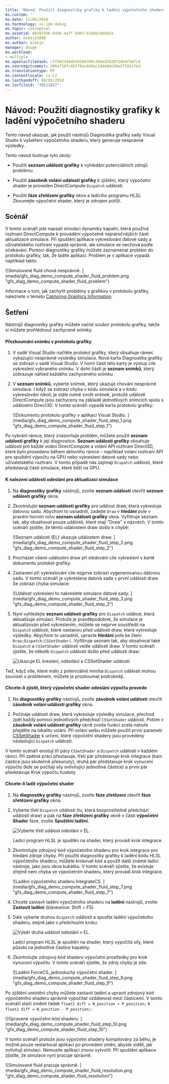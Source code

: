 ```yaml
---
title: 'Návod: Použití diagnostiky grafiky k ladění výpočetního shaderu | Dokumentace Microsoftu'
ms.custom: ''
ms.date: 11/04/2016
ms.technology: vs-ide-debug
ms.topic: conceptual
ms.assetid: 69287456-644b-4aff-bd03-b1bbb2abb82a
author: mikejo5000
ms.author: mikejo
manager: douge
ms.workload:
- multiple
ms.openlocfilehash: cff502344db59586709c350ad282871db9f587c8
ms.sourcegitcommit: 206e738fc45ff8ec4ddac2dd484e5be37192cfbd
ms.translationtype: MT
ms.contentlocale: cs-CZ
ms.lasthandoff: 08/03/2018
ms.locfileid: "39511837"
---
```

# <a name="walkthrough-using-graphics-diagnostics-to-debug-a-compute-shader"></a>Návod: Použití diagnostiky grafiky k ladění výpočetního shaderu
Tento návod ukazuje, jak použít nástrojů Diagnostika grafiky sady Visual Studio k vyšetření výpočetního shaderu, který generuje nesprávné výsledky.  
  
 Tento návod ilustruje tyto úkoly:  
  
-   Použití **seznam událostí grafiky** k vyhledání potenciálních zdrojů problému.  
  
-   Použití **zásobník volání událostí grafiky** k zjištění, který výpočetní shader je proveden DirectCompute `Dispatch` událostí.  
  
-   Použití **fáze zřetězení grafiky** okno a ladicího programu HLSL Zkoumejte výpočetní shader, který je zdrojem potíží.  
  
## <a name="scenario"></a>Scénář  
 V tomto scénáři jste napsali simulaci dynamiky kapalin, která používá rozhraní DirectCompute k provádění výpočetně nejnáročnějších částí aktualizace simulace. Při spuštění aplikace vykreslování datové sady a uživatelského rozhraní vypadá správně, ale simulace se nechová podle očekávání. Pomocí diagnostiky grafiky můžete zaznamenat problém do protokolu grafiky, tak, že ladíte aplikaci. Problém je v aplikace vypadá například takto:  
  
 ![Simulované fluid chová nesprávně. ] (media/gfx_diag_demo_compute_shader_fluid_problem.png "gfx_diag_demo_compute_shader_fluid_problem")  
  
 Informace o tom, jak zachytit problémy s grafikou v protokolu grafiky, naleznete v tématu [Capturing Graphics Information](capturing-graphics-information.md).  
  
## <a name="investigation"></a>Šetření  
 Nástrojů diagnostiky grafiky můžete načíst soubor protokolu grafiky, takže si můžete prohlédnout zachycené snímky.  
  
#### <a name="to-examine-a-frame-in-a-graphics-log"></a>Přezkoumání snímku v protokolu grafiky  
  
1.  V sadě Visual Studio načtěte protokol grafiky, který obsahuje rámec vykazující nesprávné výsledky simulace. Nová karta Diagnostika grafiky se zobrazí v sadě Visual Studio. V horní části této karty je výstup cíle vykreslení vybraného snímku. V dolní části je **seznam snímků**, který zobrazuje náhled každého zachyceného snímku.  
  
2.  V **seznam snímků**, vyberte snímek, který ukazuje chování nesprávné simulace. I když se zobrazí chyba v kódu simulace a v kódu vykreslování nikoli, je stále nutné zvolit snímek, protože události DirectCompute jsou zachyceny na základě jednotlivých snímcích spolu s událostmi Direct3D. V tomto scénáři vypadá karta protokolu grafiky:  
  
     ![Dokumentu protokolu grafiky v aplikaci Visual Studio. ] (media/gfx_diag_demo_compute_shader_fluid_step_1.png "gfx_diag_demo_compute_shader_fluid_step_1")  
  
 Po vybrání rámce, který znázorňuje problém, můžete použít **seznam událostí grafiky** k její diagnostice. **Seznam událostí grafiky** obsahuje události pro každé volání DirectCompute a volání API rozhraní Direct3D, které bylo provedeno během aktivního rámce – například volání rozhraní API pro spuštění výpočtu na GPU nebo vykreslení datové sady nebo uživatelského rozhraní. V tomto případě nás zajímají `Dispatch` události, které představují části simulace, které běží na GPU.  
  
#### <a name="to-find-the-dispatch-event-for-the-simulation-update"></a>K nalezení události odeslání pro aktualizaci simulace  
  
1.  Na **diagnostiky grafiky** nástrojů, zvolte **seznam událostí** otevřít **seznam událostí grafiky** okna.  
  
2.  Zkontrolujte **seznam událostí grafiky** pro událost draw, která vykresluje datovou sadu. Abychom to usnadnili, zadejte `Draw` v **hledání** pole v pravém horním rohu **seznam událostí grafiky** okna. Vyfiltruje seznam tak, aby obsahoval pouze události, které mají "Draw" v názvech. V tomto scénáři zjistíte, že těmto událostem draw došlo k chybě:  
  
     ![Seznam událostí &#40;EL&#41; ukazuje událostem draw. ] (media/gfx_diag_demo_compute_shader_fluid_step_2.png "gfx_diag_demo_compute_shader_fluid_step_2")  
  
3.  Procházet všemi událostmi draw při sledování cíle vykreslení v kartě dokumentu protokol grafiky.  
  
4.  Zastavení při vykreslování cíle nejprve zobrazí vygenerovanou datovou sadu. V tomto scénáři je vykreslena datová sada v první události draw. Se zobrazí chyba simulace:  
  
     ![Událost vykreslení to nakreslete simulace datové sady. ] (media/gfx_diag_demo_compute_shader_fluid_step_3.png "gfx_diag_demo_compute_shader_fluid_step_3")  
  
5.  Nyní vyhledejte **seznam událostí grafiky** pro `Dispatch` událost, která aktualizuje simulaci. Protože je pravděpodobné, že simulace je aktualizován před vykreslením, můžete se nejprve soustředit na `Dispatch` události, které nastanou před událostí draw, která vykresluje výsledky. Abychom to usnadnili, upravte **hledání** pole ke čtení `Draw;Dispatch;CSSetShader(`. Vyfiltruje seznam tak, aby obsahoval také `Dispatch` a `CSSetShader` události vedle událostí draw. V tomto scénáři zjistíte, že několik `Dispatch` události došlo před událostí draw:  
  
     ![Ukazuje EL kreslení, odesílání a CSSetShader události](media/gfx_diag_demo_compute_shader_fluid_step_4.png "gfx_diag_demo_compute_shader_fluid_step_4")  
  
 Teď, když víte, které málo z potenciálně mnoha `Dispatch` události mohou souviset s problémem, můžete je prozkoumat podrobněji.  
  
#### <a name="to-determine-which-compute-shader-a-dispatch-call-executes"></a>Chcete-li zjistit, který výpočetní shader odeslání výpočtu provede  
  
1.  Na **diagnostiky grafiky** nástrojů, zvolte **zásobník volání událostí** otevřít **zásobník volání událostí grafiky** okna.  
  
2.  Počínaje událostí draw, která vykresluje výsledky simulace, přechod zpět každý pomocí jednotlivých předchozí `CSSetShader` událostí. Potom v **zásobník volání událostí grafiky** okně zvolte funkci zcela nahoře přejděte na lokalitu volání. Při volání webu můžete použít první parametr [CSSetShader](/windows/desktop/api/d3d11/nf-d3d11-id3d11devicecontext-cssetshader) k určení, které výpočetní shadery jsou provedeny následující `Dispatch` událostí.  
  
 V tomto scénáři existují tři páry `CSSetShader` a `Dispatch` události v každém rámci. Při zpětné práci přestavuje, třetí pár představuje krok integrace (kam částice jsou skutečně přesunuty), druhá pár představuje krok vynucení výpočtu (kde se počítají síly ovlivňující jednotlivé částice) a první pár představuje Krok výpočtu hustoty.  
  
#### <a name="to-debug-the-compute-shader"></a>Chcete-li ladit výpočetní shader  
  
1.  Na **diagnostiky grafiky** nástrojů, zvolte **fáze zřetězení** otevřít **fáze zřetězení grafiky** okna.  
  
2.  Vyberte třetí `Dispatch` událostí (tu, která bezprostředně předchází události draw) a pak na **fáze zřetězení grafiky** okně v části **výpočetní Shader** fáze, zvolte  **Spuštění ladění**.  
  
     ![Vyberte třetí událost odeslání v EL.](media/gfx_diag_demo_compute_shader_fluid_step_6.png "gfx_diag_demo_compute_shader_fluid_step_6")  
  
     Ladicí program HLSL je spuštěn na shader, který provádí krok integrace.  
  
3.  Zkontrolujte zdrojový kód výpočetního shaderu pro krok integrace pro hledání zdroje chyby. Při použití diagnostiky grafiky k ladění kódu HLSL výpočetního shaderu, můžete krokovat kód a použít další známé ladicí nástroje, jako jsou okna kukátka. V tomto scénáři zjistíte, že existuje zřejmě není chyba ve výpočetním shaderu, který provádí krok integrace.  
  
     ![Ladění výpočetního shaderu IntegrateCS. ] (media/gfx_diag_demo_compute_shader_fluid_step_7.png "gfx_diag_demo_compute_shader_fluid_step_7")  
  
4.  Chcete zastavit ladění výpočetního shaderu na **ladění** nástrojů, zvolte **Zastavit ladění** (klávesnice: Shift + F5).  
  
5.  Dále vyberte druhou `Dispatch` události a spusťte ladění výpočetního shaderu, stejně jako v předchozím kroku.  
  
     ![Výběr druhá událost odeslání v EL.](media/gfx_diag_demo_compute_shader_fluid_step_8.png "gfx_diag_demo_compute_shader_fluid_step_8")  
  
     Ladicí program HLSL je spuštěn na shader, který vypočítá síly, které působí na jednotlivé částice kapaliny.  
  
6.  Zkontrolujte zdrojový kód shaderu výpočetní prostředky pro krok vynucení výpočtu. V tomto scénáři zjistíte, že zdroj chyby je zde.  
  
     ![Ladění ForceCS&#95;jednoduchý výpočetní shader. ] (media/gfx_diag_demo_compute_shader_fluid_step_9.png "gfx_diag_demo_compute_shader_fluid_step_9")  
  
 Po zjištění umístění chyby můžete zastavit ladění a upravit zdrojový kód výpočetního shaderu správně vypočítat vzdálenost mezi částicemi. V tomto scénáři stačí změnit řádek `float2 diff = N_position + P_position;` k `float2 diff = N_position - P_position;`:  
  
 ![Opravené výpočetní&#45;kód shaderu. ] (media/gfx_diag_demo_compute_shader_fluid_step_10.png "gfx_diag_demo_compute_shader_fluid_step_10")  
  
 V tomto scénáři protože jsou výpočetní shadery kompilovány za běhu, je možné pouze restartovat aplikaci po provedení změn, abyste viděli, jak ovlivňují simulaci. Nemusíte aplikaci znovu vytvořit. Při spuštění aplikace zjistíte, že simulace nyní pracuje správně.  
  
 ![Simulované fluid pracuje správně. ] (media/gfx_diag_demo_compute_shader_fluid_resolution.png "gfx_diag_demo_compute_shader_fluid_resolution")